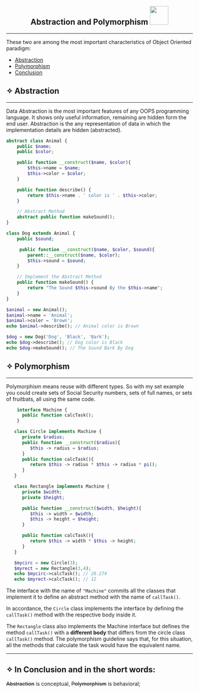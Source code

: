 <div align="center"><h2> Abstraction and Polymorphism <img src="https://media.giphy.com/media/mGcNjsfWAjY5AEZNw6/giphy.gif" width="50"></h2>

</div>
<hr>

These two are among the most important characteristics of Object Oriented paradigm:

- [Abstraction](#abstraction)
- [Polymorphism](#polymorphism)
- [Conclusion](#conclusion)

## ✧ <span id='abstraction'>Abstraction</span>

<hr>
Data Abstraction is the most important features of any OOPS programming language. It shows only useful information, remaining are hidden form the end user. Abstraction is the any representation of data in which the implementation details are hidden (abstracted).

```php
abstract class Animal {
    public $name;
    public $color;

    public function __construct($name, $color){
        $this->name = $name;
        $this->color = $color;
    }

    public function describe() {
        return $this->name . ' color is ' . $this->color;
    }

    // Abstract Method
    abstract public function makeSound();
}

class Dog extends Animal {
    public $sound;

     public function __construct($name, $color, $sound){
        parent::__construct($name, $color);
        $this->sound = $sound;
    }

    // Implement the Abstract Method
    public function makeSound() {
        return "The Sound $this->sound By the $this->name";
    }
}

$animal = new Animal();
$animal->name = 'Animal';
$animal->color = 'Brown';
echo $animal->describe(); // Animal color is Brown

$dog = new Dog('Dog', 'Black', 'Bark');
echo $dog->describe(); // Dog color is Black
echo $dog->makeSound(); // The Sound Bark By Dog
```

## ✧ <span id='polymorphism'>Polymorphism</span>

<hr>
Polymorphism means reuse with different types. So with my set example you could create sets of Social Security numbers, sets of full names, or sets of fruitbats, all using the same code.

```php
    interface Machine {
      public function calcTask();
    }

   class Circle implements Machine {
      private $radius;
      public function __construct($radius){
         $this -> radius = $radius;
      }
      public function calcTask(){
         return $this -> radius * $this -> radius * pi();
      }
   }

   class Rectangle implements Machine {
      private $width;
      private $height;

      public function __construct($width, $height){
         $this -> width = $width;
         $this -> height = $height;
      }

      public function calcTask(){
         return $this -> width * $this -> height;
      }
   }

   $mycirc = new Circle(3);
   $myrect = new Rectangle(3,4);
   echo $mycirc->calcTask(); // 28.274
   echo $myrect->calcTask(); // 12
```

The interface with the name of `"Machine"` commits all the classes that implement it to define an abstract method with the name of `callTask()`.

In accordance, the `Circle` class implements the interface by defining the `callTask()` method with the respective body inside it.

The `Rectangle` class also implements the Machine interface but defines the method `callTask()` with a <b>different body</b> that differs from the circle class `callTask()` method. The polymorphism guideline says that, for this situation, all the methods that calculate the task would have the equivalent name.

<hr>

## ✧ <span id='conclusion'>In Conclusion and in the short words:</span>

<s>Abstraction</s> is conceptual, <s>Polymorphism</s> is behavioral;
